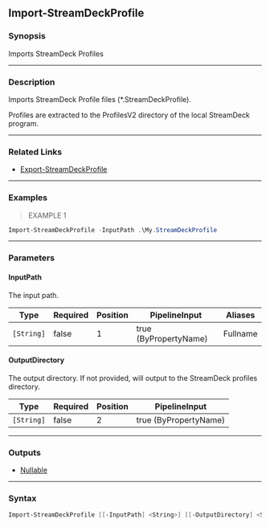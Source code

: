 Import-StreamDeckProfile
------------------------

### Synopsis
Imports StreamDeck Profiles

---

### Description

Imports StreamDeck Profile files (*.StreamDeckProfile).

Profiles are extracted to the ProfilesV2 directory of the local StreamDeck program.

---

### Related Links
* [Export-StreamDeckProfile](Export-StreamDeckProfile.md)

---

### Examples
> EXAMPLE 1

```PowerShell
Import-StreamDeckProfile -InputPath .\My.StreamDeckProfile
```

---

### Parameters
#### **InputPath**
The input path.

|Type      |Required|Position|PipelineInput        |Aliases |
|----------|--------|--------|---------------------|--------|
|`[String]`|false   |1       |true (ByPropertyName)|Fullname|

#### **OutputDirectory**
The output directory.
If not provided, will output to the StreamDeck profiles directory.

|Type      |Required|Position|PipelineInput        |
|----------|--------|--------|---------------------|
|`[String]`|false   |2       |true (ByPropertyName)|

---

### Outputs
* [Nullable](https://learn.microsoft.com/en-us/dotnet/api/System.Nullable)

---

### Syntax
```PowerShell
Import-StreamDeckProfile [[-InputPath] <String>] [[-OutputDirectory] <String>] [<CommonParameters>]
```
